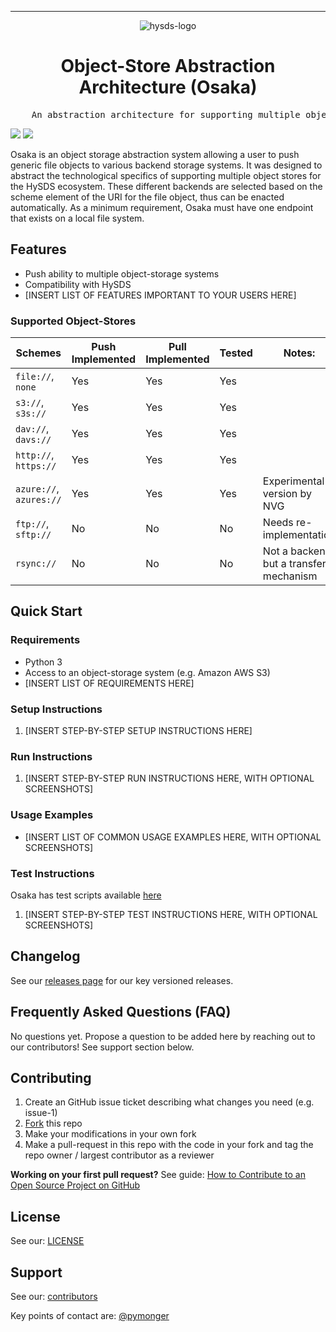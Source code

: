 <!-- Header block for project -->
<hr>

<div align="center">
    
  ![hysds-logo](https://user-images.githubusercontent.com/3129134/161156679-c3dcec08-b6af-44e4-910c-5ec82ef18649.png)

  <h1 align="center">Object-Store Abstraction Architecture (Osaka)</h1>
    
</div>

<pre align="center">
    An abstraction architecture for supporting multiple object-storage systems within HySDS
</pre>

<!-- Header block for project -->

[![](https://circleci.com/gh/hysds/osaka.svg?style=svg)](https://circleci.com/gh/hysds/osaka) ![](https://img.shields.io/github/release-date/hysds/osaka) 
<!-- ☝️ Add badges via: https://shields.io e.g. ![](https://img.shields.io/github/your_chosen_action/your_org/your_repo) ☝️ -->


<!-- ☝️ Screenshot of your software (if applicable) via ![](https://uri-to-your-screenshot) ☝️ -->

Osaka is an object storage abstraction system allowing a user to push generic file objects to various backend storage systems. It was designed to abstract the technological specifics of supporting multiple object stores for the HySDS ecosystem. These different backends are selected based on the scheme element of the URI for the file object, thus can be enacted automatically.  As a minimum requirement, Osaka must have one endpoint that exists on a local file system.

## Features

* Push ability to multiple object-storage systems
* Compatibility with HySDS 
* [INSERT LIST OF FEATURES IMPORTANT TO YOUR USERS HERE]

<!-- ☝️ Replace with a bullet-point list of your features ☝️ -->

### Supported Object-Stores

| Schemes                 | Push Implemented | Pull Implemented | Tested | Notes:                                  |
| ----------------------- | ---------------- | ---------------- | ------ | --------------------------------------- |
| `file://`, `none`       | Yes              | Yes              | Yes    |                                         |
| `s3://`, `s3s://`       | Yes              | Yes              | Yes    |                                         |
| `dav://`, `davs://`     | Yes              | Yes              | Yes    |                                         |
| `http://`, `https://`   | Yes              | Yes              | Yes    |                                         |
| `azure://`, `azures://` | Yes              | Yes              | Yes    | Experimental version by NVG             |
| `ftp://`, `sftp://`     | No               | No               | No     | Needs re-implementation                 |
| `rsync://`              | No               | No               | No     | Not a backend, but a transfer mechanism |
  
## Quick Start

### Requirements

* Python 3
* Access to an object-storage system (e.g. Amazon AWS S3) 
* [INSERT LIST OF REQUIREMENTS HERE]
  
<!-- ☝️ Replace with a bullet-point list of your requirements, including hardware if applicable ☝️ -->

### Setup Instructions

1. [INSERT STEP-BY-STEP SETUP INSTRUCTIONS HERE]
   
<!-- ☝️ Replace with a numbered list of how to set up your software prior to running ☝️ -->

### Run Instructions

1. [INSERT STEP-BY-STEP RUN INSTRUCTIONS HERE, WITH OPTIONAL SCREENSHOTS]

<!-- ☝️ Replace with a numbered list of your run instructions, including expected results ☝️ -->

### Usage Examples

* [INSERT LIST OF COMMON USAGE EXAMPLES HERE, WITH OPTIONAL SCREENSHOTS]

<!-- ☝️ Replace with a list of your usage examples, including screenshots if possible, and link to external documentation for details ☝️ -->

### Test Instructions

Osaka has test scripts available [here](https://github.com/hysds/osaka/tree/develop/osaka/tests)

1. [INSERT STEP-BY-STEP TEST INSTRUCTIONS HERE, WITH OPTIONAL SCREENSHOTS]

<!-- ☝️ Replace with a numbered list of your test instructions, including expected results / outputs with optional screenshots ☝️ -->

## Changelog

See our [releases page](https://github.com/hysds/osaka/releases) for our key versioned releases.

## Frequently Asked Questions (FAQ)

No questions yet. Propose a question to be added here by reaching out to our contributors! See support section below.

## Contributing

1. Create an GitHub issue ticket describing what changes you need (e.g. issue-1)
2. [Fork](https://github.com/hysds/osaka/fork) this repo
3. Make your modifications in your own fork
4. Make a pull-request in this repo with the code in your fork and tag the repo owner / largest contributor as a reviewer

**Working on your first pull request?** See guide: [How to Contribute to an Open Source Project on GitHub](https://kcd.im/pull-request)

## License

See our: [LICENSE](https://github.com/hysds/osaka/blob/develop/LICENSE)

## Support

See our: [contributors](https://github.com/hysds/osaka/graphs/contributors)

Key points of contact are: [@pymonger](https://github.com/pymonger)
